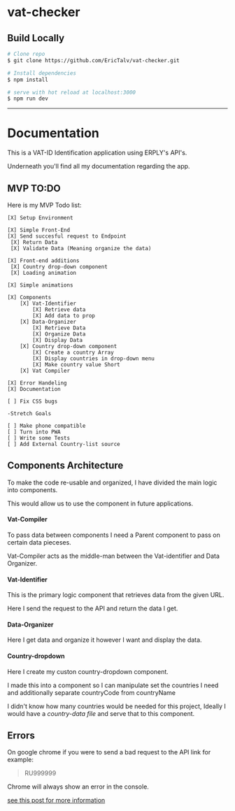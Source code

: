 # vat-checker


## Build Locally 

```bash
# Clone repo
$ git clone https://github.com/EricTalv/vat-checker.git

# Install dependencies
$ npm install

# serve with hot reload at localhost:3000
$ npm run dev

```


-------

# Documentation 

This is a VAT-ID Identification application using ERPLY's API's.

Underneath you'll find all my documentation regarding the app.

## MVP TO:DO 

Here is my MVP Todo list: 

```
[X] Setup Environment

[X] Simple Front-End
[X] Send succesful request to Endpoint
 [X] Return Data 
 [X] Validate Data (Meaning organize the data)

[X] Front-end additions
 [X] Country drop-down component
 [X] Loading animation

[X] Simple animations

[X] Components
    [X] Vat-Identifier
        [X] Retrieve data
        [X] Add data to prop
    [X] Data-Organizer
        [X] Retrieve Data
        [X] Organize Data
        [X] Display Data
    [X] Country drop-down component
        [X] Create a country Array 
        [X] Display countries in drop-down menu
        [X] Make country value Short
    [X] Vat Compiler

[X] Error Handeling
[X] Documentation

[ ] Fix CSS bugs

-Stretch Goals

[ ] Make phone compatible
[ ] Turn into PWA
[ ] Write some Tests 
[ ] Add External Country-list source

```
 
## Components Architecture

To make the code re-usable and organized, I have divided
the main logic into components.

This would allow us to use the component in future applications. 

#### Vat-Compiler

To pass data between components I need a Parent component to
pass on certain data pieceses.

Vat-Compiler acts as the middle-man between the Vat-identifier and Data Organizer.

#### Vat-Identifier

This is the primary logic component that retrieves
data from the given URL.

Here I send the request to the API and return the data I get.

#### Data-Organizer 

Here I get data and organize it however I want and display the data.

#### Country-dropdown 

Here I create my custon country-dropdown component.

I made this into a component so I can manipulate set the countries
I need and additionally separate countryCode from countryName

I didn't know how many countries would be needed for this project,
Ideally I would have a *country-data file* and serve that to this
component. 

## Errors

On google chrome if you were to send a bad request to the API link 
for example:

> 
>  RU999999
>

Chrome will always show an error in the console.

[see this post for more information](https://github.com/axios/axios/issues/1947)


